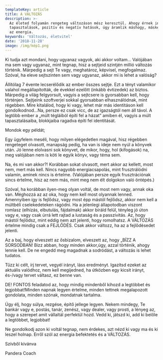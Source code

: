 ```yaml
---
templateKey: article
title: A VÁLTOZÁS
description: >-
  Az életed folyamán rengeteg változáson mész keresztül. Ahogy érnek ingerek,
  tapasztalások, pozitív és negatív hatások, úgy áramlik máshogy, másképp benned
  az energia.
keywords: 'Változás, életvitel'
date: '2018-11-28'
image: /img/kép1.png
---
```

Ki tudja azt mondani, hogy ugyanaz vagyok, aki akkor voltam… Valójában ma sem vagy ugyanaz, mint tegnap, hisz a sejtjeid szintjén millió változás történik. Márpedig a sejt Te vagy, meghatároz, képvisel, megfogalmaz. Szóval, ha eleve sejtszinten sem vagy ugyanaz, akkor mi is lehet a valóság?

Állítólag 7 évente lecserélődik az ember összes sejtje. Ezt a tényt valamikor valahol megállapították, de évekkel ezelőtt (inkább évtizedek) az biztos. Márpedig a világ felgyorsult, vagyis a sejtcsere is gyorsabban kell, hogy történjen. Sejtjeink szoftverjei sokkal gyorsabban elhasználódnak, mint régebben. Mire kitalálod, hogy ki vagy, lehet már más identitáson kell gondolkodnod…Na, persze ez csak vicc, de az igazságtól nem áll távol. A legtöbb ember a „múlt tégláiból építi fel a házat” amiben él, vagyis a múlt tapasztalásaiba, blokkjaiba ragadva építi fel identitását.

Mondok egy példát;

Egy ügyfelem meséli, hogy milyen elégedetlen magával, hisz régebben rengeteget olvasott, manapság pedig, ha van is ideje nem nyúl a könyvek után. Jó lenne elolvasni sok könyvet, de mikor, hogy, hol (kifogások) na, meg valójában nem is köti le egyik könyv, vagy téma sem.

Na, és mi van akkor?! Korábban sokat olvasott, mert akkor az kellett, most nem, mert más kell. Nincs nagyobb energiacsapolás, mint frusztrálódni valamin, aminek nincs is értelme. (Valójában persze egyik frusztrációnak sincs értelme, hisz az nem más, mint meg nem élt dolgokon való öntépés.)

Szóval, ha korábban ilyen-meg olyan voltál, de most nem vagy, annak oka van. Méghozzá az az oka, hogy nem kell most olyannak lenned. Amennyiben így is fejlődsz, vagy most épp mástól fejlődsz, akkor nem kell a múltbéli cselekedeteken rágódni. Ha a jelenlegi állapotodban viszont romlasz (elhízás, elbutulás, fájdalmak) akkor bíráld felül, tényleg jó úton vagy e, vagy csak úrrá lett rajtad a lustaság és a passzivitás. Az, hogy mástól fejlődsz, mint eddig nem azt jelenti, hogy romolhatsz. A VÁLTOZÁS értelme mindig csak a FEJLŐDÉS. Csak akkor változz, ha az a fejlődésedet jelenti.

Az a baj, hogy elveszett az ősbizalom, elveszett az, hogy „BÍZZ A SORSODBAN! Bízz abban, hogy minden akkor,úgy, azzal történik, ahogy lennie kell. De ne engedd meg magadnak a sodródást, a változás is lehet tudatos.

Tűzz ki célt, írj tervet, vegyél irányt, láss eredményt. Igazítsd ezeket az aktuális valódhoz, nem kell megijedned, ha útközben egy kicsit irányt, és-/vagy tervet váltasz, ez benne van.

DE! FONTOS feladatod az, hogy mindig mindenből kihozd a legtöbbet és legjobbat!Minden napnak legyen értelme, minden tettnek megalapozott gondolata, minden szónak, mondatnak tartalma.

Úgy élj, hogy súlya, rezgése, építő jellege legyen. Nekem mindegy, Te bankár vagy e, postás, tanár, zenész, vagy dealer, vagy prosti, a lényeg az, hogy a szerepet amit vállaltál perfektül hozd. Vedd ki, játszd ki, add ki belőle a legtöbbet, legjobbat!

Ne gondolkodj azon ki voltál tegnap, nem érdekes, azt nézd ki vagy ma és ki leszel holnap. Erről szól az energia befektetés és a VÁLTOZÁS.

Szívből kívánva

Pandera Coach
